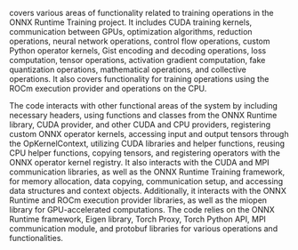 covers various areas of functionality related to training operations in the ONNX Runtime Training project. It includes CUDA training kernels, communication between GPUs, optimization algorithms, reduction operations, neural network operations, control flow operations, custom Python operator kernels, Gist encoding and decoding operations, loss computation, tensor operations, activation gradient computation, fake quantization operations, mathematical operations, and collective operations. It also covers functionality for training operations using the ROCm execution provider and operations on the CPU.

The code interacts with other functional areas of the system by including necessary headers, using functions and classes from the ONNX Runtime library, CUDA provider, and other CUDA and CPU providers, registering custom ONNX operator kernels, accessing input and output tensors through the OpKernelContext, utilizing CUDA libraries and helper functions, reusing CPU helper functions, copying tensors, and registering operators with the ONNX operator kernel registry. It also interacts with the CUDA and MPI communication libraries, as well as the ONNX Runtime Training framework, for memory allocation, data copying, communication setup, and accessing data structures and context objects. Additionally, it interacts with the ONNX Runtime and ROCm execution provider libraries, as well as the miopen library for GPU-accelerated computations. The code relies on the ONNX Runtime framework, Eigen library, Torch Proxy, Torch Python API, MPI communication module, and protobuf libraries for various operations and functionalities.